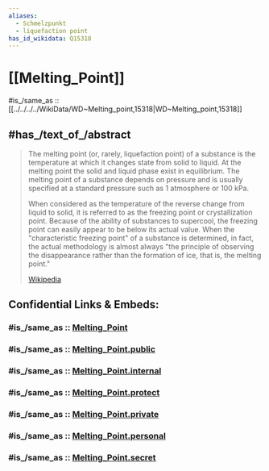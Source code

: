 ```yaml
---
aliases:
  - Schmelzpunkt
  - liquefaction point
has_id_wikidata: Q15318
---
```


# [[Melting_Point]] 

#is_/same_as :: [[../../../../WikiData/WD~Melting_point,15318|WD~Melting_point,15318]] 

## #has_/text_of_/abstract 

> The melting point (or, rarely, liquefaction point) of a substance is the temperature 
> at which it changes state from solid to liquid. 
> At the melting point the solid and liquid phase exist in equilibrium. 
> The melting point of a substance depends on pressure 
> and is usually specified at a standard pressure such as 1 atmosphere or 100 kPa.
>
> When considered as the temperature of the reverse change from liquid to solid, it is referred to as the freezing point or crystallization point. Because of the ability of substances to supercool, the freezing point can easily appear to be below its actual value. When the "characteristic freezing point" of a substance is determined, in fact, the actual methodology is almost always "the principle of observing the disappearance rather than the formation of ice, that is, the melting point."
>
> [Wikipedia](https://en.wikipedia.org/wiki/Melting%20point) 


## Confidential Links & Embeds: 

### #is_/same_as :: [Melting_Point](Melting_Point.md) 

### #is_/same_as :: [Melting_Point.public](/_public/Science/Physics/State_of_Matter/Melting_Point.public.md) 

### #is_/same_as :: [Melting_Point.internal](/_internal/Science/Physics/State_of_Matter/Melting_Point.internal.md) 

### #is_/same_as :: [Melting_Point.protect](/_protect/Science/Physics/State_of_Matter/Melting_Point.protect.md) 

### #is_/same_as :: [Melting_Point.private](/_private/Science/Physics/State_of_Matter/Melting_Point.private.md) 

### #is_/same_as :: [Melting_Point.personal](/_personal/Science/Physics/State_of_Matter/Melting_Point.personal.md) 

### #is_/same_as :: [Melting_Point.secret](/_secret/Science/Physics/State_of_Matter/Melting_Point.secret.md)

